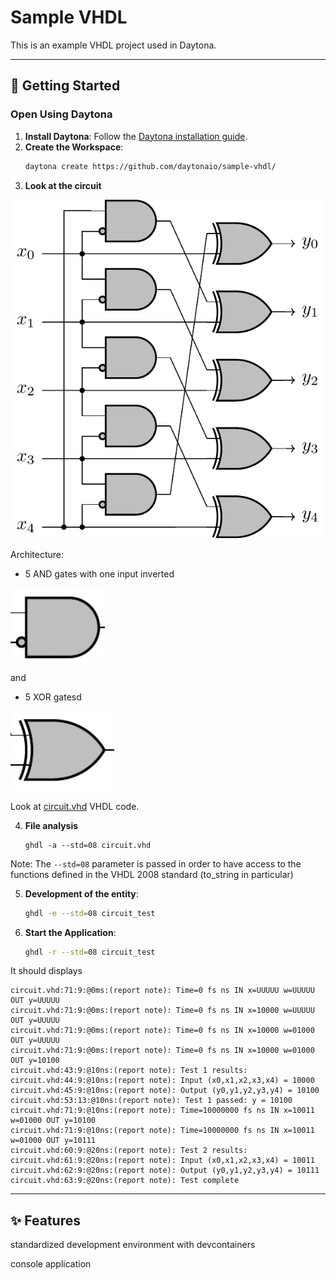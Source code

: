 # Sample VHDL

This is an example VHDL project used in Daytona.

---

## 🚀 Getting Started  

### Open Using Daytona  

1. **Install Daytona**: Follow the [Daytona installation guide](https://www.daytona.io/docs/installation/installation/).  
2. **Create the Workspace**:  
   ```bash  
   daytona create https://github.com/daytonaio/sample-vhdl/
   ```
3. **Look at the circuit**

![Circuit](circuit.png)

Architecture:


- 5 AND gates with one input inverted

![AND](and_with_1_not_as_input.png)

and

- 5 XOR gatesd

![XOR](xor.png)

Look at [circuit.vhd](circuit.vhd) VHDL code.

4. **File analysis**

   ```
   ghdl -a --std=08 circuit.vhd
   ```

Note: The `--std=08` parameter is passed in order to have access to the functions defined in the VHDL 2008 standard (to_string in particular)

5. **Development of the entity**:  
   ```bash  
   ghdl -e --std=08 circuit_test
   ```  

6. **Start the Application**:
   ```bash  
   ghdl -r --std=08 circuit_test
   ```
It should displays

```
circuit.vhd:71:9:@0ms:(report note): Time=0 fs ns IN x=UUUUU w=UUUUU OUT y=UUUUU
circuit.vhd:71:9:@0ms:(report note): Time=0 fs ns IN x=10000 w=UUUUU OUT y=UUUUU
circuit.vhd:71:9:@0ms:(report note): Time=0 fs ns IN x=10000 w=01000 OUT y=UUUUU
circuit.vhd:71:9:@0ms:(report note): Time=0 fs ns IN x=10000 w=01000 OUT y=10100
circuit.vhd:43:9:@10ns:(report note): Test 1 results:
circuit.vhd:44:9:@10ns:(report note): Input (x0,x1,x2,x3,x4) = 10000
circuit.vhd:45:9:@10ns:(report note): Output (y0,y1,y2,y3,y4) = 10100
circuit.vhd:53:13:@10ns:(report note): Test 1 passed: y = 10100
circuit.vhd:71:9:@10ns:(report note): Time=10000000 fs ns IN x=10011 w=01000 OUT y=10100
circuit.vhd:71:9:@10ns:(report note): Time=10000000 fs ns IN x=10011 w=01000 OUT y=10111
circuit.vhd:60:9:@20ns:(report note): Test 2 results:
circuit.vhd:61:9:@20ns:(report note): Input (x0,x1,x2,x3,x4) = 10011
circuit.vhd:62:9:@20ns:(report note): Output (y0,y1,y2,y3,y4) = 10111
circuit.vhd:63:9:@20ns:(report note): Test complete
```

---

## ✨ Features  

standardized development environment with devcontainers

console application

